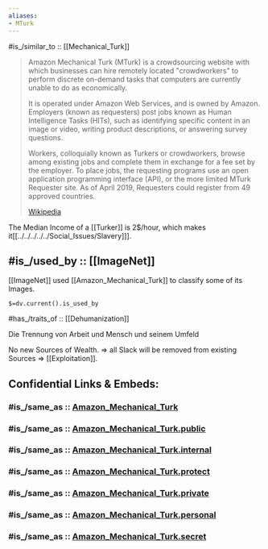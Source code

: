 ```yaml
---
aliases:
- MTurk
---
```


#is_/similar_to :: [[Mechanical_Turk]] 


> Amazon Mechanical Turk (MTurk) is a crowdsourcing website with which businesses can hire remotely located "crowdworkers" to perform discrete on-demand tasks that computers are currently unable to do as economically. 
> 
> It is operated under Amazon Web Services, and is owned by Amazon. Employers (known as requesters) post jobs known as Human Intelligence Tasks (HITs), such as identifying specific content in an image or video, writing product descriptions, or answering survey questions. 
> 
> Workers, colloquially known as Turkers or crowdworkers, browse among existing jobs and complete them in exchange for a fee set by the employer. To place jobs, the requesting programs use an open application programming interface (API), or the more limited MTurk Requester site. As of April 2019, Requesters could register from 49 approved countries.
>
> [Wikipedia](https://en.wikipedia.org/wiki/Amazon%20Mechanical%20Turk)

The Median Income of a [[Turker]] is 2$/hour, which makes it[[../../../../../Social_Issues/Slavery]]]. 

## #is_/used_by :: [[ImageNet]] 

[[ImageNet]] used [[Amazon_Mechanical_Turk]] to classify some of its Images. 

`$=dv.current().is_used_by`

#has_/traits_of :: [[Dehumanization]] 

Die Trennung von Arbeit und Mensch und seinem Umfeld 

No new Sources of Wealth. => all Slack will be removed from existing Sources => [[Exploitation]]. 


## Confidential Links & Embeds: 

### #is_/same_as :: [Amazon_Mechanical_Turk](/_Standards/Society/Economics/Business/Business-Entity/IT~Company/Amazon(Company)/Amazon_Mechanical_Turk.md) 

### #is_/same_as :: [Amazon_Mechanical_Turk.public](/_public/Society/Economics/Business/Business-Entity/IT~Company/Amazon(Company)/Amazon_Mechanical_Turk.public.md) 

### #is_/same_as :: [Amazon_Mechanical_Turk.internal](/_internal/Society/Economics/Business/Business-Entity/IT~Company/Amazon(Company)/Amazon_Mechanical_Turk.internal.md) 

### #is_/same_as :: [Amazon_Mechanical_Turk.protect](/_protect/Society/Economics/Business/Business-Entity/IT~Company/Amazon(Company)/Amazon_Mechanical_Turk.protect.md) 

### #is_/same_as :: [Amazon_Mechanical_Turk.private](/_private/Society/Economics/Business/Business-Entity/IT~Company/Amazon(Company)/Amazon_Mechanical_Turk.private.md) 

### #is_/same_as :: [Amazon_Mechanical_Turk.personal](/_personal/Society/Economics/Business/Business-Entity/IT~Company/Amazon(Company)/Amazon_Mechanical_Turk.personal.md) 

### #is_/same_as :: [Amazon_Mechanical_Turk.secret](/_secret/Society/Economics/Business/Business-Entity/IT~Company/Amazon(Company)/Amazon_Mechanical_Turk.secret.md)

